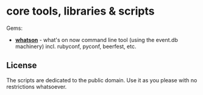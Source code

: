 # core tools, libraries & scripts

Gems:

- [**whatson**](whatson)  - what's on now command line tool (using the event.db machinery) incl. rubyconf, pyconf, beerfest, etc.




## License

The scripts are dedicated to the public domain.
Use it as you please with no restrictions whatsoever.

